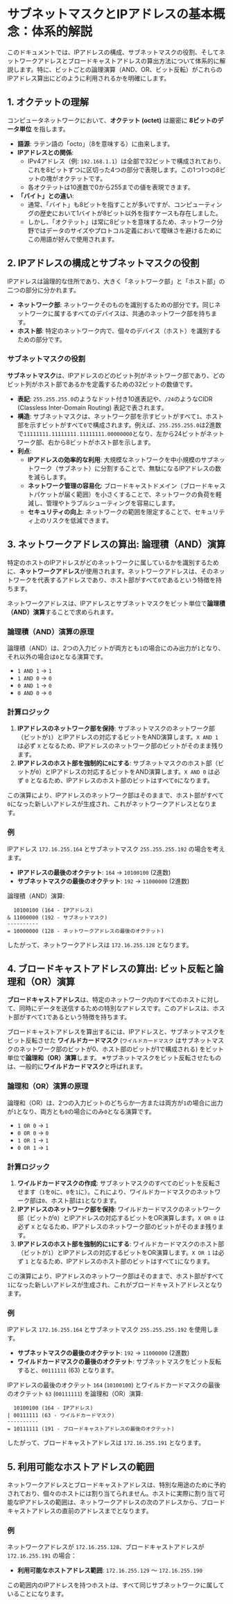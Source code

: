 # サブネットマスクとIPアドレスの基本概念：体系的解説

このドキュメントでは、IPアドレスの構成、サブネットマスクの役割、そしてネットワークアドレスとブロードキャストアドレスの算出方法について体系的に解説します。特に、ビットごとの論理演算（AND、OR、ビット反転）がこれらのIPアドレス算出にどのように利用されるかを明確にします。

## 1. オクテットの理解

コンピュータネットワークにおいて、**オクテット (octet)** は厳密に **8ビットのデータ単位** を指します。

*   **語源**: ラテン語の「octo」（8を意味する）に由来します。
*   **IPアドレスとの関係**:
    *   IPv4アドレス（例: `192.168.1.1`）は全部で32ビットで構成されており、これを8ビットずつに区切った4つの部分で表現します。この1つ1つの8ビットの塊がオクテットです。
    *   各オクテットは10進数で0から255までの値を表現できます。
*   **「バイト」との違い**:
    *   通常、「バイト」も8ビットを指すことが多いですが、コンピューティングの歴史において1バイトが8ビット以外を指すケースも存在しました。
    *   しかし、「オクテット」は常に8ビットを意味するため、ネットワーク分野ではデータのサイズやプロトコル定義において曖昧さを避けるためにこの用語が好んで使用されます。

## 2. IPアドレスの構成とサブネットマスクの役割

IPアドレスは論理的な住所であり、大きく「ネットワーク部」と「ホスト部」の二つの部分に分かれます。

*   **ネットワーク部**: ネットワークそのものを識別するための部分です。同じネットワークに属するすべてのデバイスは、共通のネットワーク部を持ちます。
*   **ホスト部**: 特定のネットワーク内で、個々のデバイス（ホスト）を識別するための部分です。

### サブネットマスクの役割

**サブネットマスク**は、IPアドレスのどのビット列がネットワーク部であり、どのビット列がホスト部であるかを定義するための32ビットの数値です。

*   **表記**: `255.255.255.0`のようなドット付き10進表記や、`/24`のようなCIDR (Classless Inter-Domain Routing) 表記で表されます。
*   **構造**: サブネットマスクは、ネットワーク部を示すビットがすべて`1`、ホスト部を示すビットがすべて`0`で構成されます。例えば、`255.255.255.0`は2進数で`11111111.11111111.11111111.00000000`となり、左から24ビットがネットワーク部、右から8ビットがホスト部を示します。
*   **利点**:
    *   **IPアドレスの効率的な利用**: 大規模なネットワークを中小規模のサブネットワーク（サブネット）に分割することで、無駄になるIPアドレスの数を減らします。
    *   **ネットワーク管理の容易化**: ブロードキャストドメイン（ブロードキャストパケットが届く範囲）を小さくすることで、ネットワークの負荷を軽減し、管理やトラブルシューティングを容易にします。
    *   **セキュリティの向上**: ネットワークの範囲を限定することで、セキュリティ上のリスクを低減できます。

## 3. ネットワークアドレスの算出: 論理積（AND）演算

特定のホストのIPアドレスがどのネットワークに属しているかを識別するために、**ネットワークアドレス**が使用されます。ネットワークアドレスは、そのネットワークを代表するアドレスであり、ホスト部がすべて`0`であるという特徴を持ちます。

ネットワークアドレスは、IPアドレスとサブネットマスクをビット単位で**論理積（AND）演算**することで求められます。

### 論理積（AND）演算の原理

論理積（AND）は、2つの入力ビットが両方とも`1`の場合にのみ出力が`1`となり、それ以外の場合は`0`となる演算です。

*   `1 AND 1` → `1`
*   `1 AND 0` → `0`
*   `0 AND 1` → `0`
*   `0 AND 0` → `0`

### 計算ロジック

1.  **IPアドレスのネットワーク部を保持**: サブネットマスクのネットワーク部（ビットが`1`）とIPアドレスの対応するビットをAND演算します。`X AND 1` は必ず `X` となるため、IPアドレスのネットワーク部のビットがそのまま残ります。
2.  **IPアドレスのホスト部を強制的に`0`にする**: サブネットマスクのホスト部（ビットが`0`）とIPアドレスの対応するビットをAND演算します。`X AND 0` は必ず `0` となるため、IPアドレスのホスト部のビットはすべて`0`になります。

この演算により、IPアドレスのネットワーク部はそのままで、ホスト部がすべて`0`になった新しいアドレスが生成され、これがネットワークアドレスとなります。

### 例

IPアドレス `172.16.255.164` とサブネットマスク `255.255.255.192` の場合を考えます。

*   **IPアドレスの最後のオクテット**: `164` -> `10100100` (2進数)
*   **サブネットマスクの最後のオクテット**: `192` -> `11000000` (2進数)

論理積（AND）演算:
```
  10100100 (164 - IPアドレス)
& 11000000 (192 - サブネットマスク)
----------
= 10000000 (128 - ネットワークアドレスの最後のオクテット)
```
したがって、ネットワークアドレスは `172.16.255.128` となります。

## 4. ブロードキャストアドレスの算出: ビット反転と論理和（OR）演算

**ブロードキャストアドレス**は、特定のネットワーク内のすべてのホストに対して、同時にデータを送信するための特別なアドレスです。このアドレスは、ホスト部がすべて`1`であるという特徴を持ちます。

ブロードキャストアドレスを算出するには、IPアドレスと、サブネットマスクをビット反転させた **ワイルドカードマスク** (`ワイルドカードマスク` はサブネットマスクのネットワーク部のビットが0、ホスト部のビットが1で構成される) をビット単位で**論理和（OR）演算**します。
※サブネットマスクをビット反転させたものは、一般的に**ワイルドカードマスク**と呼ばれます。

### 論理和（OR）演算の原理

論理和（OR）は、2つの入力ビットのどちらか一方または両方が`1`の場合に出力が`1`となり、両方とも`0`の場合にのみ`0`となる演算です。

*   `1 OR 0` → `1`
*   `0 OR 0` → `0`
*   `1 OR 1` → `1`
*   `0 OR 1` → `1`

### 計算ロジック

1.  **ワイルドカードマスクの作成**: サブネットマスクのすべてのビットを反転させます（`1`を`0`に、`0`を`1`に）。これにより、ワイルドカードマスクのネットワーク部は`0`、ホスト部は`1`となります。
2.  **IPアドレスのネットワーク部を保持**: ワイルドカードマスクのネットワーク部（ビットが`0`）とIPアドレスの対応するビットをOR演算します。`X OR 0` は必ず `X` となるため、IPアドレスのネットワーク部のビットがそのまま残ります。
3.  **IPアドレスのホスト部を強制的に`1`にする**: ワイルドカードマスクのホスト部（ビットが`1`）とIPアドレスの対応するビットをOR演算します。`X OR 1` は必ず `1` となるため、IPアドレスのホスト部のビットはすべて`1`になります。

この演算により、IPアドレスのネットワーク部はそのままで、ホスト部がすべて`1`になった新しいアドレスが生成され、これがブロードキャストアドレスとなります。

### 例

IPアドレス `172.16.255.164` とサブネットマスク `255.255.255.192` を使用します。

*   **サブネットマスクの最後のオクテット**: `192` -> `11000000` (2進数)
*   **ワイルドカードマスクの最後のオクテット**: サブネットマスクをビット反転すると、`00111111` (63) となります。

IPアドレスの最後のオクテット `164` (`10100100`) とワイルドカードマスクの最後のオクテット `63` (`00111111`) を論理和（OR）演算:
```
  10100100 (164 - IPアドレス)
| 00111111 (63 - ワイルドカードマスク)
----------
= 10111111 (191 - ブロードキャストアドレスの最後のオクテット)
```
したがって、ブロードキャストアドレスは `172.16.255.191` となります。

## 5. 利用可能なホストアドレスの範囲

ネットワークアドレスとブロードキャストアドレスは、特別な用途のために予約されており、個々のホストには割り当てられません。ホストに実際に割り当て可能なIPアドレスの範囲は、ネットワークアドレスの次のアドレスから、ブロードキャストアドレスの直前のアドレスまでとなります。

### 例

ネットワークアドレスが `172.16.255.128`、ブロードキャストアドレスが `172.16.255.191` の場合：

*   **利用可能なホストアドレス範囲**: `172.16.255.129` ～ `172.16.255.190`

この範囲内のIPアドレスを持つホストは、すべて同じサブネットワークに属していることになります。